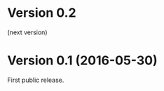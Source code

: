 Version 0.2
===========

(next version)

Version 0.1 (2016-05-30)
========================

First public release.
